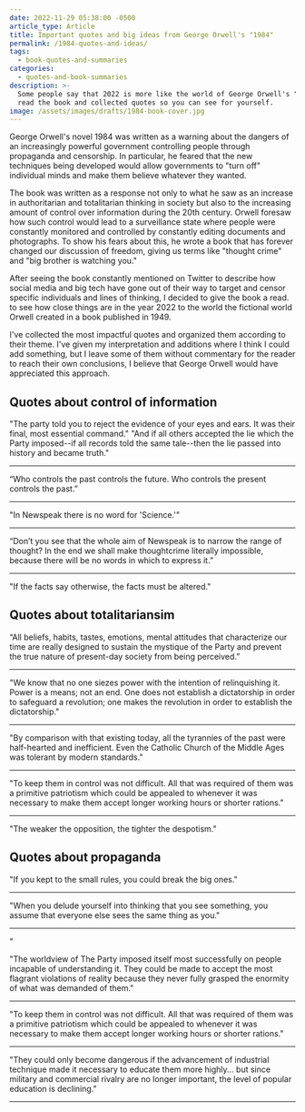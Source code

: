 ```yaml
---
date: 2022-11-29 05:38:00 -0500
article_type: Article
title: Important quotes and big ideas from George Orwell's "1984"
permalink: /1984-quotes-and-ideas/
tags:
  - book-quotes-and-summaries
categories:
  - quotes-and-book-summaries
description: >-
  Some people say that 2022 is more like the world of George Orwell's "1984." I
  read the book and collected quotes so you can see for yourself. 
image: /assets/images/drafts/1984-book-cover.jpg
---
```

George Orwell's novel 1984 was written as a warning about the dangers of an increasingly powerful government controlling people through propaganda and censorship. In particular, he feared that the new techniques being developed would allow governments to "turn off" individual minds and make them believe whatever they wanted.

The book was written as a response not only to what he saw as an increase in authoritarian and totalitarian thinking in society but also to the increasing amount of control over information during the 20th century. Orwell foresaw how such control would lead to a surveillance state where people were constantly monitored and controlled by constantly editing documents and photographs. To show his fears about this, he wrote a book that has forever changed our discussion of freedom, giving us terms like "thought crime" and "big brother is watching you."&nbsp;

After seeing the book constantly mentioned on Twitter to describe how social media and big tech have gone out of their way to target and censor specific individuals and lines of thinking, I decided to give the book a read. to see how close things are in the year 2022 to the world the fictional world Orwell created in a book published in 1949.

I've collected the most impactful quotes and organized them according to their theme. I've given my interpretation and additions where I think I could add something, but I leave some of them without commentary for the reader to reach their own conclusions, I believe that George Orwell would have appreciated this approach.&nbsp;

## Quotes about control of information

"The party told you to reject the evidence of your eyes and ears. It was their final, most essential command." "And if all others accepted the lie which the Party imposed--if all records told the same tale--then the lie passed into history and became truth."

---

“Who controls the past controls the future. Who controls the present controls the past.”

---

"In Newspeak there is no word for 'Science.'"

---

“Don’t you see that the whole aim of Newspeak is to narrow the range of thought? In the end we shall make thoughtcrime literally impossible, because there will be no words in which to express it.”&nbsp;

---

"If the facts say otherwise, the facts must be altered."

## Quotes about totalitariansim

“All beliefs, habits, tastes, emotions, mental attitudes that characterize our time are really designed to sustain the mystique of the Party and prevent the true nature of present-day society from being perceived.”

---

"We know that no one siezes power with the intention of relinquishing it. Power is a means; not an end. One does not establish a dictatorship in order to safeguard a revolution; one makes the revolution in order to establish the dictatorship."

---

"By comparison with that existing today, all the tyrannies of the past were half-hearted and inefficient. Even the Catholic Church of the Middle Ages was tolerant by modern standards."

---

"To keep them in control was not difficult. All that was required of them was a primitive patriotism which could be appealed to whenever it was necessary to make them accept longer working hours or shorter rations."

---

"The weaker the opposition, the tighter the despotism."

## Quotes about propaganda

"If you kept to the small rules, you could break the big ones."

---

"When you delude yourself into thinking that you see something, you assume that everyone else sees the same thing as you."

---

"

"The worldview of The Party imposed itself most successfully on people incapable of understanding it. They could be made to accept the most flagrant violations of reality because they never fully grasped the enormity of what was demanded of them."

---

"To keep them in control was not difficult. All that was required of them was a primitive patriotism which could be appealed to whenever it was necessary to make them accept longer working hours or shorter rations."

---

"They could only become dangerous if the advancement of industrial technique made it necessary to educate them more highly... but since military and commercial rivalry are no longer important, the level of popular education is declining."

---

&nbsp;